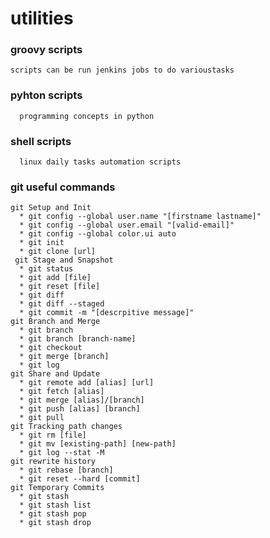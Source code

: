 # utilities

  ### groovy scripts ###
  
    scripts can be run jenkins jobs to do varioustasks
  ### pyhton scripts ###
      programming concepts in python
  
 ### shell scripts ###
      linux daily tasks automation scripts
      
### git useful commands ###
    git Setup and Init
      * git config --global user.name "[firstname lastname]" 
      * git config --global user.email "[valid-email]"
      * git config --global color.ui auto
      * git init
      * git clone [url]
     git Stage and Snapshot
      * git status
      * git add [file]
      * git reset [file]
      * git diff
      * git diff --staged
      * git commit -m "[descrpitive message]"
    git Branch and Merge
      * git branch
      * git branch [branch-name]
      * git checkout
      * git merge [branch]
      * git log
    git Share and Update
      * git remote add [alias] [url]
      * git fetch [alias]
      * git merge [alias]/[branch]
      * git push [alias] [branch]
      * git pull
    git Tracking path changes
      * git rm [file]
      * git mv [existing-path] [new-path]
      * git log --stat -M
    git rewrite history
      * git rebase [branch]
      * git reset --hard [commit]
    git Temporary Commits
      * git stash
      * git stash list
      * git stash pop
      * git stash drop
  
